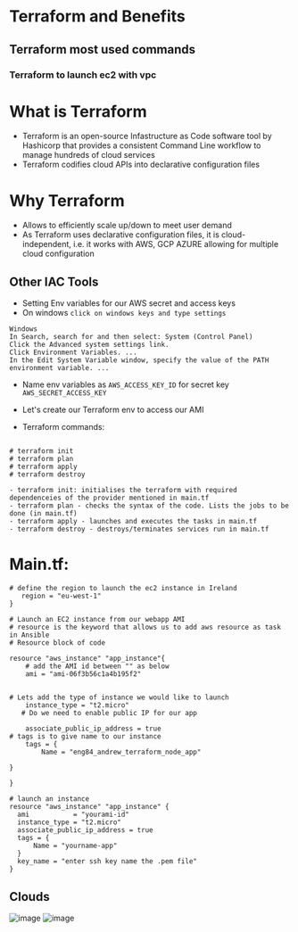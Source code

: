 # Terraform and Benefits
## Terraform most used commands
### Terraform to launch ec2 with vpc
# What is Terraform
- Terraform is an open-source Infastructure as Code software tool by Hashicorp that provides a consistent Command Line workflow to manage hundreds of cloud services
- Terraform codifies cloud APIs into declarative configuration files

# Why Terraform
- Allows to efficiently scale up/down to meet user demand
- As Terraform uses declarative configuration files, it is cloud-independent, i.e. it works with AWS, GCP AZURE allowing for multiple cloud configuration

## Other IAC Tools







- Setting Env variables for our AWS secret and access keys
- On windows `click on windows keys and type settings`

```
Windows
In Search, search for and then select: System (Control Panel)
Click the Advanced system settings link.
Click Environment Variables. ...
In the Edit System Variable window, specify the value of the PATH environment variable. ...
```

- Name env variables as `AWS_ACCESS_KEY_ID` for secret key `AWS_SECRET_ACCESS_KEY`
- Let's create our Terraform env to access our AMI 

- Terraform commands:

```

# terraform init
# terraform plan
# terraform apply
# terraform destroy
```
 

```
- terraform init: initialises the terraform with required dependenceies of the provider mentioned in main.tf
- terraform plan - checks the syntax of the code. Lists the jobs to be done (in main.tf)
- terraform apply - launches and executes the tasks in main.tf
- terraform destroy - destroys/terminates services run in main.tf

```


# Main.tf:
```provider "aws"{
# define the region to launch the ec2 instance in Ireland
   region = "eu-west-1"
}

# Launch an EC2 instance from our webapp AMI
# resource is the keyword that allows us to add aws resource as task in Ansible
# Resource block of code

resource "aws_instance" "app_instance"{
    # add the AMI id between "" as below
    ami = "ami-06f3b56c1a4b195f2"


# Lets add the type of instance we would like to launch
    instance_type = "t2.micro"
   # Do we need to enable public IP for our app

    associate_public_ip_address = true
# tags is to give name to our instance
    tags = {
        Name = "eng84_andrew_terraform_node_app"

}

}
```

```
# launch an instance
resource "aws_instance" "app_instance" {
  ami           = "yourami-id"
  instance_type = "t2.micro"
  associate_public_ip_address = true
  tags = {
      Name = "yourname-app"
  }
  key_name = "enter ssh key name the .pem file"
}

```
## Clouds

![image](https://user-images.githubusercontent.com/26543682/117801030-baba6080-b24b-11eb-9a17-c653e769e98d.png)
![image](https://user-images.githubusercontent.com/26543682/117801154-e1789700-b24b-11eb-9717-0d21ffe65c8f.png)

